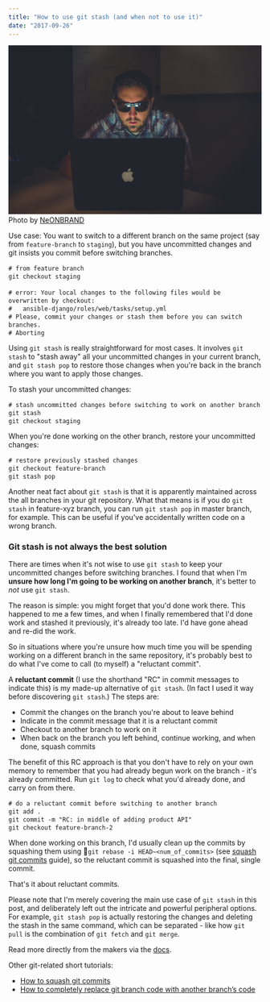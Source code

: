 ```yaml
---
title: "How to use git stash (and when not to use it)"
date: "2017-09-26"
---
```


![guy wearing shades working on laptop in a dark room](images/neonbrand-356967.jpg) Photo by [NeONBRAND](https://unsplash.com/photos/_Kmtj6UIlGo)

Use case: You want to switch to a different branch on the same project (say from `feature-branch` to `staging`), but you have uncommitted changes and git insists you commit before switching branches.

```shell
# from feature branch
git checkout staging

# error: Your local changes to the following files would be overwritten by checkout:
#   ansible-django/roles/web/tasks/setup.yml
# Please, commit your changes or stash them before you can switch branches.
# Aborting
```

Using `git stash` is really straightforward for most cases. It involves `git stash` to "stash away" all your uncommitted changes in your current branch, and `git stash pop` to restore those changes when you're back in the branch where you want to apply those changes.

To stash your uncommitted changes:

```shell
# stash uncommitted changes before switching to work on another branch
git stash
git checkout staging
```

When you're done working on the other branch, restore your uncommitted changes:

```shell
# restore previously stashed changes
git checkout feature-branch
git stash pop
```

Another neat fact about `git stash` is that it is apparently maintained across the all branches in your git repository. What that means is if you do `git stash` in feature-xyz branch, you can run `git stash pop` in master branch, for example. This can be useful if you've accidentally written code on a wrong branch.

### Git stash is not always the best solution

There are times when it's not wise to use `git stash` to keep your uncommitted changes before switching branches. I found that when I'm **unsure how long I'm going to be working on another branch**, it's better to _not_ use `git stash`.

The reason is simple: you might forget that you'd done work there. This happened to me a few times, and when I finally remembered that I'd done work and stashed it previously, it's already too late. I'd have gone ahead and re-did the work.

So in situations where you're unsure how much time you will be spending working on a different branch in the same repository, it's probably best to do what I've come to call (to myself) a "reluctant commit".

A **reluctant commit** (I use the shorthand "RC" in commit messages to indicate this) is my made-up alternative of `git stash`. (In fact I used it way before discovering `git stash`.) The steps are:

- Commit the changes on the branch you're about to leave behind
- Indicate in the commit message that it is a reluctant commit
- Checkout to another branch to work on it
- When back on the branch you left behind, continue working, and when done, squash commits

The benefit of this RC approach is that you don't have to rely on your own memory to remember that you had already begun work on the branch - it's already committed. Run `git log` to check what you'd already done, and carry on from there.

```shell
# do a reluctant commit before switching to another branch
git add .
git commit -m "RC: in middle of adding product API"
git checkout feature-branch-2
```

When done working on this branch, I'd usually clean up the commits by squashing them using `git rebase -i HEAD~<num_of_commits>` (see [squash git commits](https://www.nickang.com/squash-git-commits/) guide), so the reluctant commit is squashed into the final, single commit.

That's it about reluctant commits.

Please note that I'm merely covering the main use case of `git stash` in this post, and deliberately left out the intricate and powerful peripheral options. For example, `git stash pop` is actually restoring the changes and deleting the stash in the same command, which can be separated - like how `git pull` is the combination of `git fetch` and `git merge`.

Read more directly from the makers via the [docs](https://git-scm.com/docs/git-stash).

Other git-related short tutorials:

- [How to squash git commits](https://www.nickang.com/squash-git-commits/)
- [How to completely replace git branch code with another branch’s code](https://www.nickang.com/replace-git-branch-code/)
